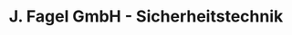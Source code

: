 ---
title: "J. Fagel GmbH - Sicherheitstechnik"
url: /berlin/j-fagel-gmbh-sicherheitstechnik/
shop: Schlüsseldienst
---